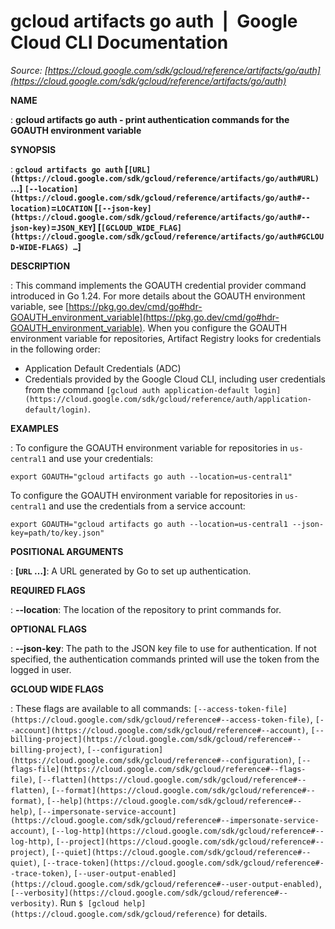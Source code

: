 # gcloud artifacts go auth  |  Google Cloud CLI Documentation

*Source: [https://cloud.google.com/sdk/gcloud/reference/artifacts/go/auth](https://cloud.google.com/sdk/gcloud/reference/artifacts/go/auth)*

**NAME**

: **gcloud artifacts go auth - print authentication commands for the GOAUTH environment variable**

**SYNOPSIS**

: **`gcloud artifacts go auth` [`[URL](https://cloud.google.com/sdk/gcloud/reference/artifacts/go/auth#URL)` …] `[--location](https://cloud.google.com/sdk/gcloud/reference/artifacts/go/auth#--location)`=`LOCATION` [`[--json-key](https://cloud.google.com/sdk/gcloud/reference/artifacts/go/auth#--json-key)`=`JSON_KEY`] [`[GCLOUD_WIDE_FLAG](https://cloud.google.com/sdk/gcloud/reference/artifacts/go/auth#GCLOUD-WIDE-FLAGS) …`]**

**DESCRIPTION**

: This command implements the GOAUTH credential provider command introduced in Go
1.24. For more details about the GOAUTH environment variable, see [https://pkg.go.dev/cmd/go#hdr-GOAUTH_environment_variable](https://pkg.go.dev/cmd/go#hdr-GOAUTH_environment_variable).
When you configure the GOAUTH environment variable for repositories, Artifact
Registry looks for credentials in the following order:

- Application Default Credentials (ADC)
- Credentials provided by the Google Cloud CLI, including user credentials from
the command `[gcloud auth
application-default login](https://cloud.google.com/sdk/gcloud/reference/auth/application-default/login)`.

**EXAMPLES**

: To configure the GOAUTH environment variable for repositories in
`us-central1` and use your credentials:

```
export GOAUTH="gcloud artifacts go auth --location=us-central1"
```

To configure the GOAUTH environment variable for repositories in
`us-central1` and use the credentials from a service account:

```
export GOAUTH="gcloud artifacts go auth --location=us-central1 --json-key=path/to/key.json"
```

**POSITIONAL ARGUMENTS**

: **[`URL` …]**:
A URL generated by Go to set up authentication.

**REQUIRED FLAGS**

: **--location**:
The location of the repository to print commands for.

**OPTIONAL FLAGS**

: **--json-key**:
The path to the JSON key file to use for authentication. If not specified, the
authentication commands printed will use the token from the logged in user.

**GCLOUD WIDE FLAGS**

: These flags are available to all commands: `[--access-token-file](https://cloud.google.com/sdk/gcloud/reference#--access-token-file)`,
`[--account](https://cloud.google.com/sdk/gcloud/reference#--account)`, `[--billing-project](https://cloud.google.com/sdk/gcloud/reference#--billing-project)`,
`[--configuration](https://cloud.google.com/sdk/gcloud/reference#--configuration)`,
`[--flags-file](https://cloud.google.com/sdk/gcloud/reference#--flags-file)`,
`[--flatten](https://cloud.google.com/sdk/gcloud/reference#--flatten)`, `[--format](https://cloud.google.com/sdk/gcloud/reference#--format)`, `[--help](https://cloud.google.com/sdk/gcloud/reference#--help)`, `[--impersonate-service-account](https://cloud.google.com/sdk/gcloud/reference#--impersonate-service-account)`,
`[--log-http](https://cloud.google.com/sdk/gcloud/reference#--log-http)`,
`[--project](https://cloud.google.com/sdk/gcloud/reference#--project)`, `[--quiet](https://cloud.google.com/sdk/gcloud/reference#--quiet)`, `[--trace-token](https://cloud.google.com/sdk/gcloud/reference#--trace-token)`, `[--user-output-enabled](https://cloud.google.com/sdk/gcloud/reference#--user-output-enabled)`,
`[--verbosity](https://cloud.google.com/sdk/gcloud/reference#--verbosity)`.
Run `$ [gcloud help](https://cloud.google.com/sdk/gcloud/reference)` for details.